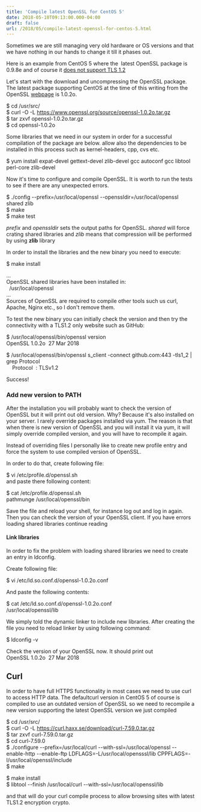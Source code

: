```yaml
---
title: 'Compile latest OpenSSL for CentOS 5'
date: 2018-05-10T09:13:00.000-04:00
draft: false
url: /2018/05/compile-latest-openssl-for-centos-5.html
---
```


  
Sometimes we are still managing very old hardware or OS versions and that we have nothing in our hands to change it till it phases out.  
  
Here is an example from CentOS 5 where the  latest OpenSSL package is 0.9.8e and of course it [does not support TLS 1.2](https://access.redhat.com/articles/1462353)  
  
Let's start with the download and uncompressing the OpenSSL package. The latest package supporting CentOS at the time of this writing from the OpenSSL [webpage](https://www.openssl.org/source/) is 1.0.2o.  
  
$ cd /usr/src/  
$ curl -O -L https://www.openssl.org/source/openssl-1.0.2o.tar.gz  
$ tar zxvf openssl-1.0.2o.tar.gz  
$ cd openssl-1.0.2o  
  
Some libraries that we need in our system in order for a successful compilation of the package are below. allow also the dependencies to be installed in this process such as kernel-headers, cpp, cvs etc.  
  
$ yum install expat-devel gettext-devel zlib-devel gcc autoconf gcc libtool perl-core zlib-devel  
  
  
Now it's time to configure and compile OpenSSL. It is worth to run the tests to see if there are any unexpected errors.  
  
$ ./config --prefix=/usr/local/openssl --openssldir=/usr/local/openssl shared zlib  
$ make  
$ make test  
  
_prefix_ and _openssldir_ sets the output paths for OpenSSL. _shared_ will force crating shared libraries and _zlib_ means that compression will be performed by using **zlib** library  
  
In order to install the libraries and the new binary you need to execute:  
  
$ make install  
  
...  
OpenSSL shared libraries have been installed in:  
  /usr/local/openssl  
...  
Sources of OpenSSL are required to compile other tools such us curl, Apache, Nginx etc., so I don't remove them.  
  
To test the new binary you can initially check the version and then try the connectivity with a TLS1.2 only website such as GitHub:  
  
$ /usr/local/openssl/bin/openssl version  
OpenSSL 1.0.2o  27 Mar 2018  
  
$ /usr/local/openssl/bin/openssl s\_client -connect github.com:443 -tls1\_2 | grep Protocol  
    Protocol  : TLSv1.2  
  
Success!  
  

### Add new version to PATH

After the installation you will probably want to check the version of OpenSSL but it will print out old version. Why? Because it's also installed on your server. I rarely override packages installed via yum. The reason is that when there is new version of OpenSSL and you will install it via yum, it will simply override compiled version, and you will have to recompile it again.  
  
Instead of overriding files I personally like to create new profile entry and force the system to use compiled version of OpenSSL.  
  
In order to do that, create following file:  
  
$ vi /etc/profile.d/openssl.sh  
and paste there following content:  
  
$ cat /etc/profile.d/openssl.sh  
pathmunge /usr/local/openssl/bin  
  
Save the file and reload your shell, for instance log out and log in again. Then you can check the version of your OpenSSL client. If you have errors loading shared libraries continue reading  

#### Link libraries

In order to fix the problem with loading shared libraries we need to create an entry in ldconfig.  
  
Create following file:  
  
$ vi /etc/ld.so.conf.d/openssl-1.0.2o.conf  
  
And paste the following contents:  
  
$ cat /etc/ld.so.conf.d/openssl-1.0.2o.conf  
/usr/local/openssl/lib  
  
We simply told the dynamic linker to include new libraries. After creating the file you need to reload linker by using following command:  
  
$ ldconfig -v  
  
Check the version of your OpenSSL now. It should print out  
OpenSSL 1.0.2o  27 Mar 2018  
  

Curl
----

In order to have full HTTPS functionality in most cases we need to use curl to access HTTP data. The defaultcurl version in CentOS 5 of course is compiled to use an outdated version of OpenSSL so we need to recompile a new version supporting the latest OpenSSL version we just compiled  
  
$ cd /usr/src/  
$ curl -O -L https://curl.haxx.se/download/curl-7.59.0.tar.gz  
$ tar zxvf curl-7.59.0.tar.gz  
$ cd curl-7.59.0  
$ ./configure --prefix=/usr/local/curl --with-ssl=/usr/local/openssl --enable-http --enable-ftp LDFLAGS=-L/usr/local/opensssl/lib CPPFLAGS=-I/usr/local/openssl/include  
$ make  
  
$ make install  
$ libtool --finish /usr/local/curl --with-ssl=/usr/local/openssl/lib  
  
and that will do your curl compile process to allow browsing sites with latest TLS1.2 encryption crypto.